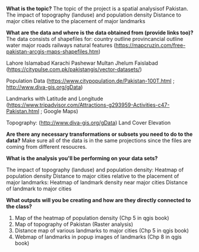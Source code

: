 **What is the topic?**
The topic of the project is a spatial analysisof Pakistan. 
  The impact of topography (landuse) and population density
  Distance to major cities relative to the placement of major landmarks

**What are the data and where is the data obtained from (provide links too)?**
The data consists of shapefiles for:
country outline
provincancial outline
water 
major roads
railways
natural features 
(https://mapcruzin.com/free-pakistan-arcgis-maps-shapefiles.htm) 

Lahore 
Islamabad
Karachi
Pashewar
Multan
Jhelum
Faislabad 
(https://citypulse.com.pk/pakistangis/vector-datasets/)

Population Data (https://www.citypopulation.de/Pakistan-100T.html ; http://www.diva-gis.org/gData)

Landmarks with Latitude and Longitude (https://www.tripadvisor.com/Attractions-g293959-Activities-c47-Pakistan.html ; Google Maps)

Topography: (http://www.diva-gis.org/gData)
  Land Cover
  Elevation
  
**Are there any necessary transformations or subsets you need to do to the data?**
Make sure all of the data is in the same projections since the files are coming from different resoucres. 

**What is the analysis you'll be performing on your data sets?**

The impact of topography (landuse) and population density:
  Heatmap of population density 
 Distance to major cities relative to the placement of major landmarks:
  Heatmap of landmark density near major cities
  Distance of landmark to major cities
  
**What outputs will you be creating and how are they directly connected to the class?**
1. Map of the heatmap of population density (Chp 5 in qgis book)
2. Map of topography of Pakistan (Raster analysis)
3. Distance map of various landmarks to major cities (Chp 5 in qgis book)
4. Webmap of landmarks in popup images of landmarks (Chp 8 in qgis book)
